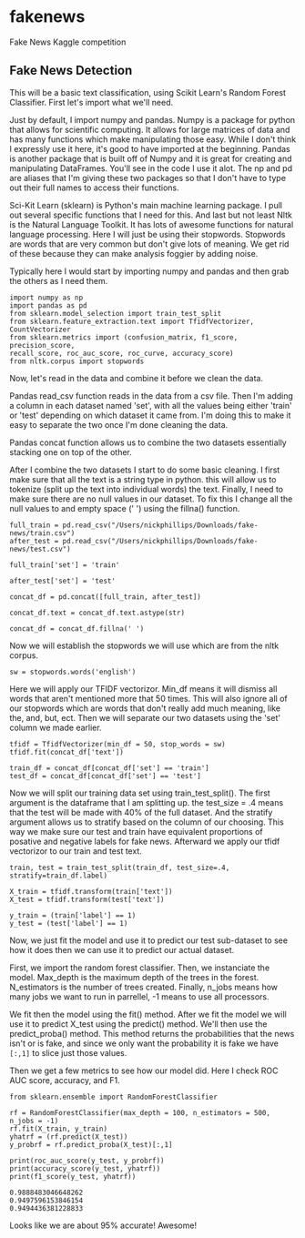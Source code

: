 # fakenews
Fake News Kaggle competition

## Fake News Detection

This will be a basic text classification, using Scikit Learn's Random Forest Classifier. First let's import what we'll need.

Just by default, I import numpy and pandas. Numpy is a package for python that allows for scientific computing. It allows for large matrices of data and has many functions which make manipulating those easy. While I don't think I expressly use it here, it's good to have imported at the beginning. Pandas is another package that is built off of Numpy and it is great for creating and manipulating DataFrames. You'll see in the code I use it alot. The np and pd are aliases that I'm giving these two packages so that I don't have to type out their full names to access their functions.

Sci-Kit Learn (sklearn) is Python's main machine learning package. I pull out several specific functions that I need for this. And last but not least Nltk is the Natural Language Toolkit. It has lots of awesome functions for natural language processing. Here I will just be using their stopwords. Stopwords are words that are very common but don't give lots of meaning. We get rid of these because they can make analysis foggier by adding noise.

Typically here I would start by importing numpy and pandas and then grab the others as I need them.

```
import numpy as np
import pandas as pd
from sklearn.model_selection import train_test_split
from sklearn.feature_extraction.text import TfidfVectorizer, CountVectorizer
from sklearn.metrics import (confusion_matrix, f1_score, precision_score,
recall_score, roc_auc_score, roc_curve, accuracy_score)
from nltk.corpus import stopwords
```

Now, let's read in the data and combine it before we clean the data.

Pandas read_csv function reads in the data from a csv file. Then I'm adding a column in each dataset named 'set', with all the values being either 'train' or 'test' depending on which dataset it came from. I'm doing this to make it easy to separate the two once I'm done cleaning the data.

Pandas concat function allows us to combine the two datasets essentially stacking one on top of the other.

After I combine the two datasets I start to do some basic cleaning. I first make sure that all the text is a string type in python. this will allow us to tokenize (split up the text into individual words) the text. Finally, I need to make sure there are no null values in our dataset. To fix this I change all the null values to and empty space (' ') using the fillna() function.

```
full_train = pd.read_csv("/Users/nickphillips/Downloads/fake-news/train.csv")
after_test = pd.read_csv("/Users/nickphillips/Downloads/fake-news/test.csv")

full_train['set'] = 'train'

after_test['set'] = 'test'

concat_df = pd.concat([full_train, after_test])

concat_df.text = concat_df.text.astype(str)

concat_df = concat_df.fillna(' ')
```

Now we will establish the stopwords we will use which are from the nltk corpus.

```
sw = stopwords.words('english')
```

Here we will apply our TFIDF vectorizor. Min_df means it will dismiss all words that aren't mentioned more that 50 times. This will also ignore all of our stopwords which are words that don't really add much meaning, like the, and, but, ect. Then we will separate our two datasets using the 'set' column we made earlier.

```
tfidf = TfidfVectorizer(min_df = 50, stop_words = sw)
tfidf.fit(concat_df['text'])

train_df = concat_df[concat_df['set'] == 'train']
test_df = concat_df[concat_df['set'] == 'test']
```

Now we will split our training data set using train_test_split(). The first argument is the dataframe that I am splitting up. the test_size = .4 means that the test will be made with 40% of the full dataset. And the stratify argument allows us to stratify based on the column of our choosing. This way we make sure our test and train have equivalent proportions of posative and negative labels for fake news. Afterward we apply our tfidf vectorizor to our train and test text.

```
train, test = train_test_split(train_df, test_size=.4, stratify=train_df.label)

X_train = tfidf.transform(train['text'])
X_test = tfidf.transform(test['text'])

y_train = (train['label'] == 1)
y_test = (test['label'] == 1)
```

Now, we just fit the model and use it to predict our test sub-dataset to see how it does then we can use it to predict our actual dataset.

First, we import the random forest classifier. Then, we instanciate the model. Max_depth is the maximum depth of the trees in the forest. N_estimators is the number of trees created. Finally, n_jobs means how many jobs we want to run in parrellel, -1 means to use all processors.

We fit then the model using the fit() method. After we fit the model we will use it to predict X_test using the predict() method. We'll then use the predict_proba() method. This method returns the probabilities that the news isn't or is fake, and since we only want the probability it is fake we have `[:,1]` to slice just those values.

Then we get a few metrics to see how our model did. Here I check ROC AUC score, accuracy, and F1.

```
from sklearn.ensemble import RandomForestClassifier

rf = RandomForestClassifier(max_depth = 100, n_estimators = 500, n_jobs = -1)
rf.fit(X_train, y_train)
yhatrf = (rf.predict(X_test))
y_probrf = rf.predict_proba(X_test)[:,1]

print(roc_auc_score(y_test, y_probrf))
print(accuracy_score(y_test, yhatrf))
print(f1_score(y_test, yhatrf))
```
```
0.9888483046648262
0.9497596153846154
0.9494436381228833
```
Looks like we are about 95% accurate! Awesome!
